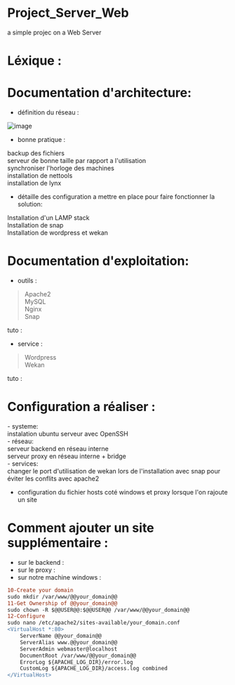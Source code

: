 # Project_Server_Web
a simple projec on a Web Server
# Léxique :

# Documentation d'architecture:
- définition du réseau :

![image](https://user-images.githubusercontent.com/72856412/112160798-d2318180-8bea-11eb-935a-bac703b983d6.png)

- bonne pratique :

<p>backup des fichiers <br/>
serveur de bonne taille par rapport a l'utilisation <br/>
synchroniser l'horloge des machines <br/>
installation de nettools <br/>
installation de lynx <br/><p>

- détaille des configuration a mettre en place pour faire fonctionner la solution:

<p>Installation d'un LAMP stack <br/>
Installation de snap <br/>
Installation de wordpress et wekan <br/><p>

# Documentation d'exploitation:
- outils :
> Apache2<br/> MySQL<br/> Nginx<br/> Snap<br/>

tuto :
- service :
> Wordpress<br/> Wekan<br/>

tuto :

# Configuration a réaliser :
<p>
- systeme:<br/>
  instalation ubuntu serveur avec OpenSSH<br/>
- réseau:<br/>
  serveur backend en réseau interne<br/>
  serveur proxy en réseau interne + bridge<br/>
- services: <br/>
  changer le port d'utilisation de wekan lors de l'installation avec snap pour éviter les conflits avec apache2<br/>
<p>

- configuration du fichier hosts coté windows et proxy lorsque l'on rajoute un site



# Comment ajouter un site supplémentaire :
- sur le backend :
- sur le proxy :
- sur notre machine windows :


```diff
10-Create your domain
sudo mkdir /var/www/@@your_domain@@
11-Get Ownership of @@your_domain@@
sudo chown -R $@@USER@@:$@@USER@@ /var/www/@@your_domain@@
12-Configure
sudo nano /etc/apache2/sites-available/your_domain.conf
<VirtualHost *:80>
    ServerName @@your_domain@@
    ServerAlias www.@@your_domain@@
    ServerAdmin webmaster@localhost
    DocumentRoot /var/www/@@your_domain@@
    ErrorLog ${APACHE_LOG_DIR}/error.log
    CustomLog ${APACHE_LOG_DIR}/access.log combined
</VirtualHost>

```

